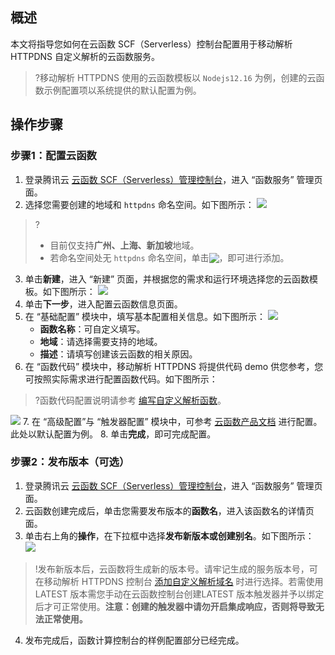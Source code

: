 ## 概述
本文将指导您如何在云函数 SCF（Serverless）控制台配置用于移动解析 HTTPDNS 自定义解析的云函数服务。
>?移动解析 HTTPDNS 使用的云函数模板以 `Nodejs12.16` 为例，创建的云函数示例配置项以系统提供的默认配置为例。
>

## 操作步骤
### 步骤1：配置云函数
1. 登录腾讯云 [云函数 SCF（Serverless）管理控制台](https://console.cloud.tencent.com/scf/list?rid=1&ns=httpdns)，进入 “函数服务” 管理页面。
2. 选择您需要创建的地域和 `httpdns` 命名空间。如下图所示：
![](https://qcloudimg.tencent-cloud.cn/raw/21f1e945695ea0a246ed9fc17152418d.png)
>?
>- 目前仅支持**广州、上海、新加坡**地域。
>- 若命名空间处无  `httpdns` 命名空间，单击<span ><img src="https://qcloudimg.tencent-cloud.cn/raw/f0daef1ea4ade20c9aaff60d23f94152.png" style="margin-bottom:-3px;"/></span>，即可进行添加。
>
3. 单击**新建**，进入 “新建” 页面，并根据您的需求和运行环境选择您的云函数模板。如下图所示：
![](https://qcloudimg.tencent-cloud.cn/raw/859a1c5fae5843344d17141b48293690.png)
4. 单击**下一步**，进入配置云函数信息页面。
5. 在 “基础配置” 模块中，填写基本配置相关信息。如下图所示：
![](https://qcloudimg.tencent-cloud.cn/raw/a111653aa6a8d1c178c2a25857c93d79.png)
   - **函数名称**：可自定义填写。
   - **地域**：请选择需要支持的地域。
   - **描述**：请填写创建该云函数的相关原因。
6. 在 “函数代码” 模块中，移动解析 HTTPDNS 将提供代码 demo 供您参考，您可按照实际需求进行配置函数代码。如下图所示：
>?函数代码配置说明请参考 [编写自定义解析函数](https://cloud.tencent.com/document/product/379/70145)。
>
![](https://qcloudimg.tencent-cloud.cn/raw/4cbee53270e4c0ab3766a82064de4705.png)
7. 在 “高级配置”与 “触发器配置” 模块中，可参考 [云函数产品文档](https://cloud.tencent.com/document/product/583) 进行配置。此处以默认配置为例。
8. 单击**完成**，即可完成配置。

### 步骤2：发布版本（可选）
1. 登录腾讯云 [云函数 SCF（Serverless）管理控制台](https://console.cloud.tencent.com/scf/list?rid=1&ns=httpdns)，进入 “函数服务” 管理页面。
2. 云函数创建完成后，单击您需要发布版本的**函数名**，进入该函数名的详情页面。
3. 单击右上角的**操作**，在下拉框中选择**发布新版本或创建别名**。如下图所示：
![](https://qcloudimg.tencent-cloud.cn/raw/7bcc72e2a6ed5d74901f2b871ceda00e.png)
>!发布新版本后，云函数将生成新的版本号。请牢记生成的服务版本号，可在移动解析 HTTPDNS 控制台 [添加自定义解析域名](https://cloud.tencent.com/document/product/379/68843) 时进行选择。若需使用 LATEST 版本需您手动在云函数控制台创建LATEST 版本触发器并予以绑定后才可正常使用。**注意：创建的触发器中请勿开启集成响应，否则将导致无法正常使用。**
>
4. 发布完成后，函数计算控制台的样例配置部分已经完成。
